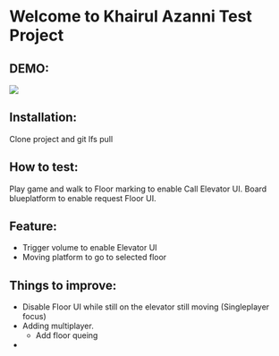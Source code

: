 # Welcome to Khairul Azanni Test Project

DEMO:
-
![](https://drive.google.com/file/d/1x4ZBeCMeHV1_Q3oHVuILL6-noyQAZAwo/view?usp=sharing)

Installation:
-
Clone project and git lfs pull

How to test:
-
Play game and walk to Floor marking to enable Call Elevator UI. Board blueplatform to enable request Floor UI.

Feature:
-
- Trigger volume to enable Elevator UI
- Moving platform to go to selected floor

Things to improve:
-
- Disable Floor UI while still on the elevator still moving (Singleplayer focus)
- Adding multiplayer.
  - Add floor queing
-
